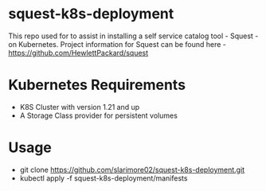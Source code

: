 # squest-k8s-deployment
This repo used for to assist in installing a self service catalog tool - Squest - on Kubernetes. Project information for Squest can be found here - https://github.com/HewlettPackard/squest

# Kubernetes Requirements
* K8S Cluster with version 1.21 and up
* A Storage Class provider for persistent volumes

# Usage
- git clone https://github.com/slarimore02/squest-k8s-deployment.git
- kubectl apply -f squest-k8s-deployment/manifests
